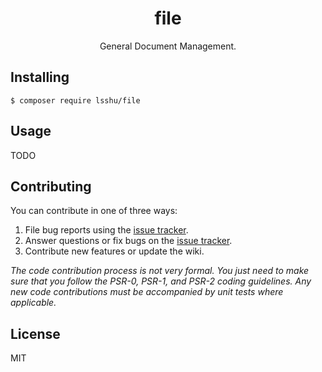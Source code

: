<h1 align="center"> file </h1>

<p align="center"> General Document Management.</p>


## Installing

```shell
$ composer require lsshu/file
```

## Usage

TODO

## Contributing

You can contribute in one of three ways:

1. File bug reports using the [issue tracker](https://github.com/lsshu/file/issues).
2. Answer questions or fix bugs on the [issue tracker](https://github.com/lsshu/file/issues).
3. Contribute new features or update the wiki.

_The code contribution process is not very formal. You just need to make sure that you follow the PSR-0, PSR-1, and PSR-2 coding guidelines. Any new code contributions must be accompanied by unit tests where applicable._

## License

MIT